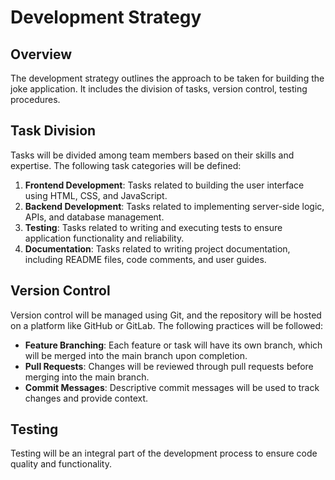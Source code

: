 <!--

  There will be different types of tasks for each user story:
    `type: components`
    `type: css`
    `type: logic`
    `type: handlers`
    ...

-->
# Development Strategy

## Overview

The development strategy outlines the approach to be taken for building the joke application. It includes the division of tasks, version control, testing procedures.

## Task Division

Tasks will be divided among team members based on their skills and expertise. The following task categories will be defined:

1. **Frontend Development**: Tasks related to building the user interface using HTML, CSS, and JavaScript.
2. **Backend Development**: Tasks related to implementing server-side logic, APIs, and database management.
3. **Testing**: Tasks related to writing and executing tests to ensure application functionality and reliability.
4. **Documentation**: Tasks related to writing project documentation, including README files, code comments, and user guides.

## Version Control

Version control will be managed using Git, and the repository will be hosted on a platform like GitHub or GitLab. The following practices will be followed:

- **Feature Branching**: Each feature or task will have its own branch, which will be merged into the main branch upon completion.
- **Pull Requests**: Changes will be reviewed through pull requests before merging into the main branch.
- **Commit Messages**: Descriptive commit messages will be used to track changes and provide context.

## Testing

Testing will be an integral part of the development process to ensure code quality and functionality. 






